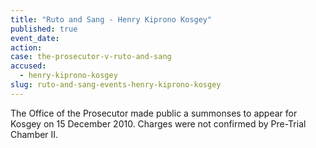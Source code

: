 ```yaml
---
title: "Ruto and Sang - Henry Kiprono Kosgey"
published: true
event_date:
action:
case: the-prosecutor-v-ruto-and-sang
accused:
  - henry-kiprono-kosgey
slug: ruto-and-sang-events-henry-kiprono-kosgey
---
```


The Office of the Prosecutor made public a summonses to appear for Kosgey on 15 December 2010. Charges were not confirmed by Pre-Trial Chamber II.

